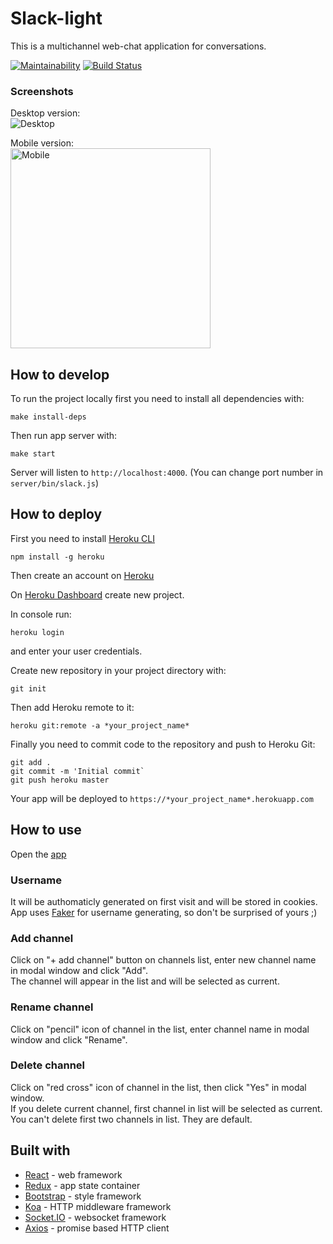 # Slack-light

This is a multichannel web-chat application for conversations.

[![Maintainability](https://api.codeclimate.com/v1/badges/cd6f3eca4964b433bf97/maintainability)](https://codeclimate.com/github/fortymorgan/project-lvl4-s259/maintainability)
[![Build Status](https://travis-ci.org/fortymorgan/slack-light.svg?branch=master)](https://travis-ci.org/fortymorgan/slack-light)

### Screenshots
Desktop version:  
<img src="https://github.com/fortymorgan/slack-light/blob/master/screenshots/Desktop.png" alt="Desktop" title="Desktop version" />

Mobile version:  
<img src="https://github.com/fortymorgan/slack-light/blob/master/screenshots/Mobile.png" width=320 alt="Mobile" title="Mobile version" />

## How to develop
To run the project locally first you need to install all dependencies with:
```
make install-deps
```

Then run app server with:
```
make start
```
Server will listen to `http://localhost:4000`. (You can change port number in `server/bin/slack.js`)

## How to deploy
First you need to install [Heroku CLI](https://devcenter.heroku.com/articles/heroku-cli)
```
npm install -g heroku
```

Then create an account on [Heroku](https://heroku.com)

On [Heroku Dashboard](https://dashboard.heroku.com/apps) create new project.

In console run:
```
heroku login
```
and enter your user credentials.

Create new repository in your project directory with:
```
git init
```
Then add Heroku remote to it:
```
heroku git:remote -a *your_project_name*
```
Finally you need to commit code to the repository and push to Heroku Git:
```
git add .
git commit -m 'Initial commit`
git push heroku master
```
Your app will be deployed to `https://*your_project_name*.herokuapp.com`

## How to use
Open the [app](https://slack-s259.herokuapp.com)

### Username
It will be authomaticly generated on first visit and will be stored in cookies.  
App uses [Faker](https://github.com/marak/Faker.js/) for username generating, so don't be surprised of yours ;)

### Add channel
Click on "+ add channel" button on channels list, enter new channel name in modal window and click "Add".  
The channel will appear in the list and will be selected as current.

### Rename channel
Click on "pencil" icon of channel in the list, enter channel name in modal window and click "Rename".

### Delete channel
Click on "red cross" icon of channel in the list, then click "Yes" in modal window.  
If you delete current channel, first channel in list will be selected as current.
You can't delete first two channels in list. They are default.

## Built with
- [React](https://github.com/facebook/react) - web framework
- [Redux](https://github.com/reduxjs/redux) - app state container
- [Bootstrap](https://github.com/twbs/bootstrap) - style framework
- [Koa](https://github.com/koajs/koa) - HTTP middleware framework
- [Socket.IO](https://github.com/socketio/socket.io) - websocket framework
- [Axios](https://github.com/axios/axios) - promise based HTTP client
